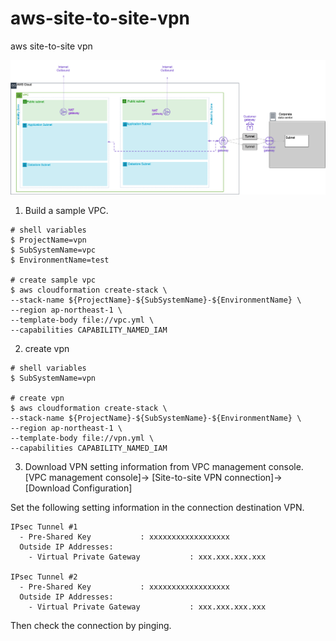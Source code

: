 # aws-site-to-site-vpn
aws site-to-site vpn

![](./images/vpc-site-to-site-vpn.png)

1. Build a sample VPC.

```shell script
# shell variables
$ ProjectName=vpn
$ SubSystemName=vpc
$ EnvironmentName=test

# create sample vpc
$ aws cloudformation create-stack \
--stack-name ${ProjectName}-${SubSystemName}-${EnvironmentName} \
--region ap-northeast-1 \
--template-body file://vpc.yml \
--capabilities CAPABILITY_NAMED_IAM
```

2. create vpn

```shell script
# shell variables
$ SubSystemName=vpn

# create vpn
$ aws cloudformation create-stack \
--stack-name ${ProjectName}-${SubSystemName}-${EnvironmentName} \
--region ap-northeast-1 \
--template-body file://vpn.yml \
--capabilities CAPABILITY_NAMED_IAM

```

3. Download VPN setting information from VPC management console.  
[VPC management console]-> [Site-to-site VPN connection]-> [Download Configuration]

Set the following setting information in the connection destination VPN.

```text
IPsec Tunnel #1
  - Pre-Shared Key           : xxxxxxxxxxxxxxxxxx
  Outside IP Addresses:
    - Virtual Private Gateway	        : xxx.xxx.xxx.xxx

IPsec Tunnel #2
  - Pre-Shared Key           : xxxxxxxxxxxxxxxxxx
  Outside IP Addresses:
    - Virtual Private Gateway	        : xxx.xxx.xxx.xxx
```

Then check the connection by pinging.
